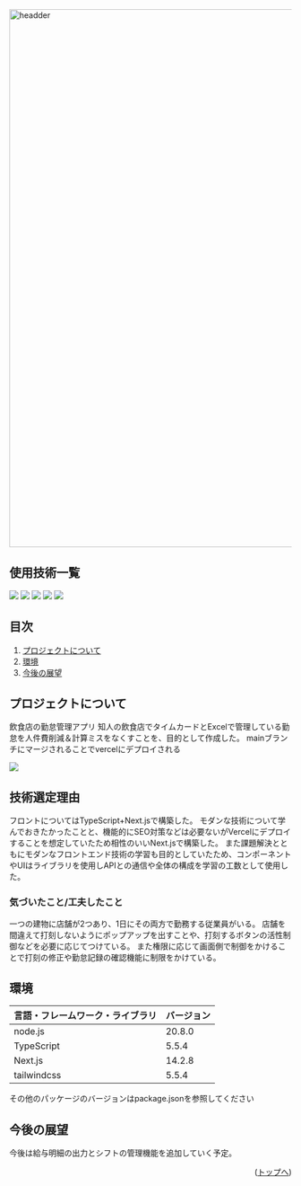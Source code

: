 <div id="top"></div>
<img width="958" alt="headder" src="https://github.com/user-attachments/assets/21a55949-07bb-403e-ae2a-ba912e0298d2">

## 使用技術一覧

<!-- シールド一覧 -->
<p style="display: inline">
  <!-- フロントエンドのフレームワーク・ライブラリ一覧 -->
  <img src="https://github.com/user-attachments/assets/c0d80d44-1c5c-4e61-884d-b31f11f037f5">
  <img src="https://github.com/user-attachments/assets/a5edb846-818e-4b0c-a659-f7c9993ed82c">
  <img src="https://github.com/user-attachments/assets/fb5866fb-a538-496b-8565-c728b1c570dd">
  <!-- フロントエンド言語一覧 -->
  <img src="https://github.com/user-attachments/assets/a64bf638-dd8b-4af6-8474-c828f0af07ae">
  <!-- バックエンドのフレームワーク一覧 -->
  <!-- バックエンド言語 -->
  <!-- DB -->
  <!-- インフラ一覧 -->
  <img src="https://github.com/user-attachments/assets/084dbda7-8613-42be-a31d-bc5ec19059c2">
 
</p>

## 目次

1. [プロジェクトについて](#プロジェクトについて)
2. [環境](#環境)
3. [今後の展望](#今後の展望)

<!-- プロジェクト名を記載 -->

<!-- プロジェクトの概要を記載 -->

<!-- プロジェクトについて -->

## プロジェクトについて
飲食店の勤怠管理アプリ
知人の飲食店でタイムカードとExcelで管理している勤怠を人件費削減＆計算ミスをなくすことを、目的として作成した。
mainブランチにマージされることでvercelにデプロイされる

<img src="https://github.com/user-attachments/assets/68e0cf5a-5ac1-4396-bf10-49e1b2446b89">


## 技術選定理由
フロントについてはTypeScript+Next.jsで構築した。
モダンな技術について学んでおきたかったことと、機能的にSEO対策などは必要ないがVercelにデプロイすることを想定していたため相性のいいNext.jsで構築した。
また課題解決とともにモダンなフロントエンド技術の学習も目的としていたため、コンポーネントやUIはライブラリを使用しAPIとの通信や全体の構成を学習の工数として使用した。

### 気づいたこと/工夫したこと
一つの建物に店舗が2つあり、1日にその両方で勤務する従業員がいる。
店舗を間違えて打刻しないようにポップアップを出すことや、打刻するボタンの活性制御などを必要に応じてつけている。
また権限に応じて画面側で制御をかけることで打刻の修正や勤怠記録の確認機能に制限をかけている。

## 環境

<!-- 言語、フレームワーク、ミドルウェア、インフラの一覧とバージョンを記載 -->

| 言語・フレームワーク・ライブラリ  | バージョン |
| --------------------- | ---------- |
| node.js               | 20.8.0      |
| TypeScript            | 5.5.4    |
| Next.js               | 14.2.8      |
| tailwindcss           | 5.5.4    |

その他のパッケージのバージョンはpackage.jsonを参照してください

<!-- コンテナの作成方法、パッケージのインストール方法など、開発環境構築に必要な情報を記載 -->

## 今後の展望
今後は給与明細の出力とシフトの管理機能を追加していく予定。

<p align="right">(<a href="#top">トップへ</a>)</p>
